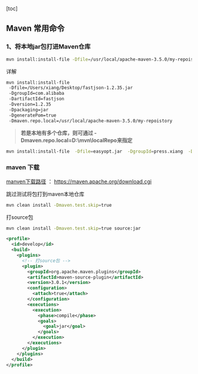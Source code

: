 [toc]

## Maven 常用命令

### 1、将本地jar包打进Maven仓库

```sh
mvn install:install-file -Dfile=/usr/local/apache-maven-3.5.0/my-repoistory/org/bouncycastle/bcprov-jdk15to18/1.66/bcprov-jdk15to18-1.66.jar -DgroupId=org.bouncycastle -DartifactId=bcprov-jdk15to18 -Dversion=1.66 -Dpackaging=jar -DgeneratePom=true -Dmaven.repo.local=/usr/local/apache-maven-3.5.0/repository
```

详解

```sh
mvn install:install-file 
 -Dfile=/Users/xiang/Desktop/fastjson-1.2.35.jar 
 -DgroupId=com.alibaba 
 -DartifactId=fastjson 
 -Dversion=1.2.35 
 -Dpackaging=jar 
 -DgeneratePom=true 
 -Dmaven.repo.local=/usr/local/apache-maven-3.5.0/my-repoistory
```

> **若是本地有多个仓库，则可通过 -Dmaven.repo.local=D:\mvn\localRepo来指定**



```sh
mvn install:install-file  -Dfile=easyopt.jar  -DgroupId=press.xiang  -DartifactId=easyopt   -Dversion=1.0.0  -Dpackaging=jar  -DgeneratePom=true  -Dmaven.repo.local=/usr/local/apache-maven-3.5.0/repoistory
```





### maven 下载

[manven下载路径](https://maven.apache.org/download.cgi) ： https://maven.apache.org/download.cgi



跳过测试将包打到maven本地仓库

```sh
mvn clean install -Dmaven.test.skip=true
```

打source包

```sh
mvn clean install -Dmaven.test.skip=true source:jar
```





```xml
<profile>
  <id>develop</id>
  <build>
    <plugins>
      <!-- 打source包 -->
      <plugin>
        <groupId>org.apache.maven.plugins</groupId>
        <artifactId>maven-source-plugin</artifactId>
        <version>3.0.1</version>
        <configuration>
          <attach>true</attach>
        </configuration>
        <executions>
          <execution>
            <phase>compile</phase>
            <goals>
              <goal>jar</goal>
            </goals>
          </execution>
        </executions>
      </plugin>
    </plugins>
  </build>
</profile>
```

